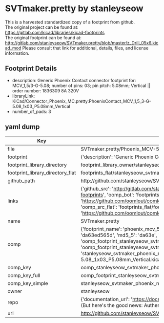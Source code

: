 # SVTmaker.pretty by stanleyseow  
This is a harvested standardized copy of a footprint from github.  
The original project can be found at:  
https://gitlab.com/kicad/libraries/kicad-footprints  
The original footprint can be found at:
http://gitlab.com/stanleyseow/SVTmaker.pretty/blob/master/z_Drill_05x6.kicad_mod
Please consult that link for additional, details, files, and license information.  
## Footprint Details
* description: Generic Phoenix Contact connector footprint for: MCV_1,5/3-G-5.08; number of pins: 03; pin pitch: 5.08mm; Vertical || order number: 1836309 8A 320V  
* libraryLink: KiCad/Connector_Phoenix_MC.pretty:PhoenixContact_MCV_1,5_3-G-5.08_1x03_P5.08mm_Vertical  
* number_of_pads: 3  
## yaml dump  
| Key | Value |  
| --- | --- |  
| file | SVTmaker.pretty/Phoenix_MCV-5.08_1x03_P5.08mm_Vertical.kicad_mod |  
| footprint | {'description': 'Generic Phoenix Contact connector footprint for: MCV_1,5/3-G-5.08; number of pins: 03; pin pitch: 5.08mm; Vertical || order number: 1836309 8A 320V', 'libraryLink': 'KiCad/Connector_Phoenix_MC.pretty:PhoenixContact_MCV_1,5_3-G-5.08_1x03_P5.08mm_Vertical', 'number_of_pads': 3} |  
| footprint_library_directory | footprint_library_owner/stanleyseow_SVTmaker.pretty |  
| footprint_library_directory_flat | footprints_flat/stanleyseow_svtmaker_phoenix_mcv_5_08_1x03_p5_08mm_vertical/working |  
| github_path | http://github.com/stanleyseow/SVTmaker.pretty/blob/master/Phoenix_MCV-5.08_1x03_P5.08mm_Vertical.kicad_mod |  
| links | {'github_src': 'http://gitlab.com/stanleyseow/SVTmaker.pretty/blob/master/z_Drill_05x6.kicad_mod', 'github_src_repo': 'https://gitlab.com/kicad/libraries/kicad-footprints', 'oomp_bot': 'footprints/stanleyseow_svtmaker_phoenix_mcv_5_08_1x03_p5_08mm_vertical/working', 'oomp_bot_github': 'https://github.com/oomlout/oomlout_oomp_footprint_bot/tree/main/footprints/stanleyseow_svtmaker_phoenix_mcv_5_08_1x03_p5_08mm_vertical/working', 'oomp_src_flat': 'footprints_flat/footprints_flat/stanleyseow_svtmaker_phoenix_mcv_5_08_1x03_p5_08mm_vertical/working', 'oomp_src_flat_github': 'https://github.com/oomlout/oomlout_oomp_footprint_src/tree/main/footprints_flat/stanleyseow_svtmaker_phoenix_mcv_5_08_1x03_p5_08mm_vertical/working'} |  
| name | SVTmaker.pretty |  
| oomp | {'footprint_name': 'phoenix_mcv_5_08_1x03_p5_08mm_vertical', 'library_name': 'svtmaker', 'md5': 'da63ed565d5bc0f8347cdda5cad59b00', 'md5_10': 'da63ed565d', 'md5_5': 'da63e', 'md5_6': 'da63ed', 'oomp_key': 'oomp_stanleyseow_svtmaker_phoenix_mcv_5_08_1x03_p5_08mm_vertical', 'oomp_key_extra': 'oomp_footprint_stanleyseow_svtmaker_phoenix_mcv_5_08_1x03_p5_08mm_vertical', 'oomp_key_full': 'oomp_footprint_stanleyseow_svtmaker_phoenix_mcv_5_08_1x03_p5_08mm_vertical_da63ed', 'oomp_key_simple': 'stanleyseow_svtmaker_phoenix_mcv_5_08_1x03_p5_08mm_vertical', 'original_filename': 'SVTmaker.pretty/Phoenix_MCV-5.08_1x03_P5.08mm_Vertical.kicad_mod', 'owner_name': 'stanleyseow'} |  
| oomp_key | oomp_stanleyseow_svtmaker_phoenix_mcv_5_08_1x03_p5_08mm_vertical |  
| oomp_key_full | oomp_footprint_stanleyseow_svtmaker_phoenix_mcv_5_08_1x03_p5_08mm_vertical |  
| oomp_key_simple | stanleyseow_svtmaker_phoenix_mcv_5_08_1x03_p5_08mm_vertical |  
| owner | stanleyseow |  
| repo | {'documentation_url': 'https://docs.github.com/rest/overview/resources-in-the-rest-api#rate-limiting', 'message': "API rate limit exceeded for 84.66.173.59. (But here's the good news: Authenticated requests get a higher rate limit. Check out the documentation for more details.)"} |  
| url | http://github.com/stanleyseow/SVTmaker.pretty |  

